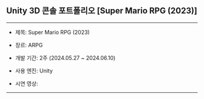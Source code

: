 ## Unity 3D 콘솔 포트폴리오 [Super Mario RPG (2023)]
<hr/>

* 제목: Super Mario RPG (2023)

* 장르: ARPG

* 개발 기간: 2주 (2024.05.27 ~ 2024.06.10)

* 사용 엔진: Unity

* 시연 영상: 

<hr/>

